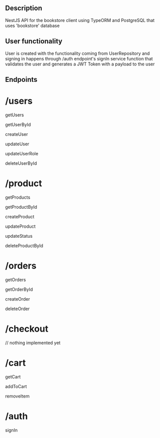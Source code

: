 ## Description

NestJS API for the bookstore client using TypeORM and PostgreSQL that uses 'bookstore' database

## User functionality

User is created with the functionality coming from UserRepository and signing in happens through /auth endpoint's signIn service function that validates the user and generates a JWT Token with a payload to the user



## Endpoints

# /users

getUsers

getUserById

createUser

updateUser

updateUserRole

deleteUserById

# /product

getProducts

getProductById

createProduct

updateProduct

updateStatus

deleteProductById

# /orders

getOrders

getOrderById

createOrder

deleteOrder

# /checkout

// nothing implemented yet

# /cart 

getCart

addToCart

removeItem

# /auth

signIn
